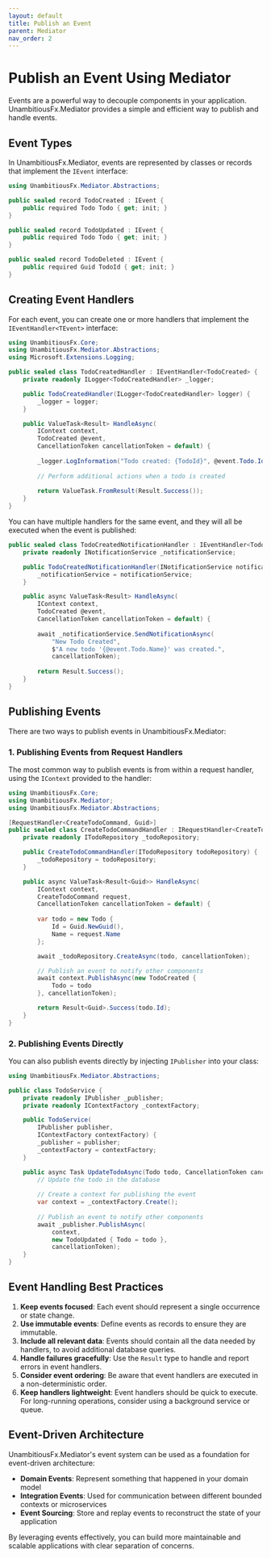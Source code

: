 ```yaml
---
layout: default
title: Publish an Event
parent: Mediator
nav_order: 2
---
```


# Publish an Event Using Mediator

Events are a powerful way to decouple components in your application. UnambitiousFx.Mediator provides a simple and efficient way to publish and handle events.

## Event Types

In UnambitiousFx.Mediator, events are represented by classes or records that implement the `IEvent` interface:

```csharp
using UnambitiousFx.Mediator.Abstractions;

public sealed record TodoCreated : IEvent {
    public required Todo Todo { get; init; }
}

public sealed record TodoUpdated : IEvent {
    public required Todo Todo { get; init; }
}

public sealed record TodoDeleted : IEvent {
    public required Guid TodoId { get; init; }
}
```

## Creating Event Handlers

For each event, you can create one or more handlers that implement the `IEventHandler<TEvent>` interface:

```csharp
using UnambitiousFx.Core;
using UnambitiousFx.Mediator.Abstractions;
using Microsoft.Extensions.Logging;

public sealed class TodoCreatedHandler : IEventHandler<TodoCreated> {
    private readonly ILogger<TodoCreatedHandler> _logger;

    public TodoCreatedHandler(ILogger<TodoCreatedHandler> logger) {
        _logger = logger;
    }

    public ValueTask<Result> HandleAsync(
        IContext context,
        TodoCreated @event,
        CancellationToken cancellationToken = default) {
        
        _logger.LogInformation("Todo created: {TodoId}", @event.Todo.Id);
        
        // Perform additional actions when a todo is created
        
        return ValueTask.FromResult(Result.Success());
    }
}
```

You can have multiple handlers for the same event, and they will all be executed when the event is published:

```csharp
public sealed class TodoCreatedNotificationHandler : IEventHandler<TodoCreated> {
    private readonly INotificationService _notificationService;

    public TodoCreatedNotificationHandler(INotificationService notificationService) {
        _notificationService = notificationService;
    }

    public async ValueTask<Result> HandleAsync(
        IContext context,
        TodoCreated @event,
        CancellationToken cancellationToken = default) {
        
        await _notificationService.SendNotificationAsync(
            "New Todo Created", 
            $"A new todo '{@event.Todo.Name}' was created.",
            cancellationToken);
        
        return Result.Success();
    }
}
```

## Publishing Events

There are two ways to publish events in UnambitiousFx.Mediator:

### 1. Publishing Events from Request Handlers

The most common way to publish events is from within a request handler, using the `IContext` provided to the handler:

```csharp
using UnambitiousFx.Core;
using UnambitiousFx.Mediator;
using UnambitiousFx.Mediator.Abstractions;

[RequestHandler<CreateTodoCommand, Guid>]
public sealed class CreateTodoCommandHandler : IRequestHandler<CreateTodoCommand, Guid> {
    private readonly ITodoRepository _todoRepository;

    public CreateTodoCommandHandler(ITodoRepository todoRepository) {
        _todoRepository = todoRepository;
    }

    public async ValueTask<Result<Guid>> HandleAsync(
        IContext context,
        CreateTodoCommand request,
        CancellationToken cancellationToken = default) {
        
        var todo = new Todo {
            Id = Guid.NewGuid(),
            Name = request.Name
        };

        await _todoRepository.CreateAsync(todo, cancellationToken);

        // Publish an event to notify other components
        await context.PublishAsync(new TodoCreated {
            Todo = todo
        }, cancellationToken);

        return Result<Guid>.Success(todo.Id);
    }
}
```

### 2. Publishing Events Directly

You can also publish events directly by injecting `IPublisher` into your class:

```csharp
using UnambitiousFx.Mediator.Abstractions;

public class TodoService {
    private readonly IPublisher _publisher;
    private readonly IContextFactory _contextFactory;

    public TodoService(
        IPublisher publisher,
        IContextFactory contextFactory) {
        _publisher = publisher;
        _contextFactory = contextFactory;
    }

    public async Task UpdateTodoAsync(Todo todo, CancellationToken cancellationToken = default) {
        // Update the todo in the database
        
        // Create a context for publishing the event
        var context = _contextFactory.Create();
        
        // Publish an event to notify other components
        await _publisher.PublishAsync(
            context,
            new TodoUpdated { Todo = todo },
            cancellationToken);
    }
}
```

## Event Handling Best Practices

1. **Keep events focused**: Each event should represent a single occurrence or state change.
2. **Use immutable events**: Define events as records to ensure they are immutable.
3. **Include all relevant data**: Events should contain all the data needed by handlers, to avoid additional database queries.
4. **Handle failures gracefully**: Use the `Result` type to handle and report errors in event handlers.
5. **Consider event ordering**: Be aware that event handlers are executed in a non-deterministic order.
6. **Keep handlers lightweight**: Event handlers should be quick to execute. For long-running operations, consider using a background service or queue.

## Event-Driven Architecture

UnambitiousFx.Mediator's event system can be used as a foundation for event-driven architecture:

- **Domain Events**: Represent something that happened in your domain model
- **Integration Events**: Used for communication between different bounded contexts or microservices
- **Event Sourcing**: Store and replay events to reconstruct the state of your application

By leveraging events effectively, you can build more maintainable and scalable applications with clear separation of concerns.